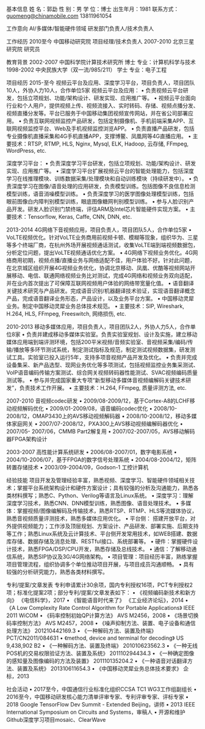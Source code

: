 基本信息
姓    名：郭勐                性    别：男
学    位：博士                出生年月：1981
联系方式：guomeng@chinamobile.com     13811961054

工作意向
AI/多媒体/智能硬件领域  研发部门负责人/技术负责人

工作经历
2010至今    中国移动研究院       项目经理/技术负责人
2007-2010    北京三星研究院       研究员

教育背景
2002-2007   中国科学院计算技术研究所               博士        专业：计算机科学与技术
1998-2002   中央民族大学（双一流/985/211）        学士          专业：电子工程

项目经历
2015-至今  视频云平台及应用、深度学习平台，项目负责人，项目团队10人，外协人力10人，合作单位5家
视频云平台及应用：
•	负责视频云平台研发，包括立项规划、功能/架构设计、研发实现、应用推广等。
•	视频云平台面向行业和个人用户，提供视频上传、视频流接入、实时转码、存储、视频点播分发、视频直播分发等。平台已服务于中国移动集团视频宣传网站，并在省公司部署应用。
•	负责互联网视频监控产品研发，包括定制摄像机、手机前端采集APP、互联网视频监控平台、Web及手机视频监控浏览APP。
•	负责直播产品研发，包括专业摄像机直播采集和4G手机直播APP，支撑博鳌、凤凰网等4G直播应用。
•	主要技术：RTSP, RTMP, HLS, Nginx, Mysql, ELK, Hadoop, 云存储, FFmpeg, WordPress, etc.

深度学习平台：
•	负责深度学习平台研发，包括立项规划、功能/架构设计、研发实现、应用推广等。
•	深度学习平台扩展视频云平台的智能处理能力，包括深度学习在线推理模块、训练数据采集/处理模块和自动训练模块（持续研发中）。
•	负责深度学习在图像/语音处理的应用研发，负责模型训练。包括图像不良信息检测模型训练，语音消噪模型训练。
•	负责深度学习的医学图像处理模型训练，包括眼前图像白内障判别模型训练，眼底图像糖网判别模型训练。
•	参与人脸识别产品开发。研发人脸识别门禁终端，评估ARM及Intel芯片智能硬件实现方案。
•	主要技术：Tensorflow, Keras, Caffe, CNN, DNN, etc.


2013-2014  4G网络下音视频应用，项目负责人，项目团队5人，合作单位5家
•	VoLTE视频优化。针对VoLTE业务商用前视频卡顿、模糊等现象，组织华为、三星等多个终端厂商，在杭州外场开展视频通话测试，收集VoLTE端到端视频数据包，分析定位问题，提出VoLTE视频通话优化方案。
•	4G网络下视频业务优化。4G网络商用初期，视频点播/直播业务与网络适配不佳，用户体验不好。针对此问题，在北京城区组织开展4G视频业务优化，协调北京移动、凤凰、优酷等视频网站开展移动、电信、联通网络视频业务比对测试，完成4G网络和视频业务双向适配，并在业内首次提出了可保障互联网视频用户体验的网络带宽量化值。
•	语音翻译关键技术研究与产品研发。完成语音识别/机器翻译技术验证，实现语音翻译概念产品，完成语音翻译业务形态，产品设计，以及业务平台方案。
•	中国移动灵犀业务。制定中国移动灵犀业务总体技术规范。
•	主要技术：SIP, Wireshark, H.264, HLS, FFmpeg, Freeswitch, 网络损伤, etc.

2010-2013  移动多媒体应用，项目负责人，项目团队2人，外协人力5人，合作单位8家
•	负责并建成移动多媒体实验室。负责实验室规划、设计及实施，建立移动媒体应用端到端评测环境，包括200平米视频/音频实验室、音视频采集/编码/传输/播放等多环节测试系统，制定测试指标及规范，制定测试视频数据集，研发测试工具。实验室已投入运行5年，支持多项音视频产品开发及优化。
•	负责并完成设备集采、新产品选型、现网业务优化等多项测试，包括视频监控业务集采测试、VoIP语音编码传输方案测试、综合网关视频转码器性能测试、SVAC视频编码质量测试等。
•	参与并完成国家重大专项“新型移动多媒体音视频编解码关键技术研发”，负责技术工作开展。
•	主要技术：H.264, FFmpeg, 质量评测方法, etc.

2007-2010  音视频codec研发 
•	2009/08-2009/12，基于Cortex-A8的LCHF移动视频解码优化
•	2009/01-2009/08，语音编码codec优化
•	2008/10-2008/12，OMAP3430上的AVS移动视频解码器
•	2008/10-2008/12，移动多媒体家庭网关
•	2007/07-2008/12，PXA300上AVS移动视频编解码器优化
•	2007/05- 2007/06，CMMB Part2解复用
•	2007/02-2007/05，AVS移动解码器FPGA架构设计

2003-2007  高性能计算系统研发 
•	2006/08-2007/01，数字电影系统
•	2004/10-2006/07，基于FPGA的数字信号处理系统
•	2004/08-2004/12，矩阵转置存储技术
•	2003/09-2004/09，Godson-1 工控计算机

经验技能
项目开发及管理经验丰富，熟悉视频、深度学习、智能硬件领域相关技术；掌握平台系统架构设计和硬件方案设计；具有较强的分析及沟通能力，熟悉各类材料撰写；熟悉C、Python、Verilog等语言及Linux系统。
•	深度学习：理解深度学习技术，熟悉CNN、DNN模型训练，熟悉图像、语音处理技术。
•	多媒体：掌握视频/图像编解码及传输技术，熟悉RTSP、RTMP、HLS等流媒体协议，熟悉音视频质量评测技术，熟悉多媒体应用优化。
•	平台侧： 搭建开放平台，对外提供视频能力；工作涉及顶层规划、方案设计、产品研发、部署实施、后期支持等工作；熟悉Linux系统及云计算技术、平台侧开发常用技术，如WEB搭建、数据库存储、数据存储及消息处理、RESTful接口、系统部署等。
•	硬件：掌握硬件设计技术，熟悉FPGA/DSP/CPU开发，熟悉存储及总线技术。
•	通信：了解移动通信系统，熟悉SIP协议及3G/4G网络架构。
•	项目管理：项目经历丰富，熟练掌握项目管理流程，组织协调多个单位推动项目开展，与项目成员沟通顺畅。
•	具有较强的分析研究能力，熟悉各类材料撰写。

专利/提案/文章发表
专利申请累计30余项，国内专利授权16项，PCT专利授权2项；标准化提案2项；部分专利/提案/文章发表如下：
•	《视频编码新技术和新方向》                                      《电信科学》，2017
•	《智能语音时代来了》                                             《工业经济论坛》，2014
•	《A Low Complexity Rate Control Algorithm for Portable Applications》   IEEE 2011 WiCOM
•	《码率控制初始QP计算方法》                                     AVS M2456，2008
•	《场景切换码率控制方法》                                         AVS M2457，2008
•	《噪声抑制方法、装置、电子设备和通信处理方法》                  201210442169.3
•	《一种解码方法、装置及终端》                                     PCT/CN2011/084631
•	《method, device and terminal for decoding》                           US 9,438,902 B2
•	《一种解码方法、装置及终端》                                     201010623562.3
•	《一种无线POS机的交易权限验证方法、装置及系统》               201110294434.3
•	《一种确定图像的感知量及图像编码的方法及装置》                  201110135204.2
•	《一种语音对话翻译方法、装置及系统》                            201310611654.3
•	《中国移动灵犀业务总体技术要求》                                 企标，2013

社会活动
•	2017至今，中国通信行业标准化组织CCSA TC1 WG3工作组副组长
•	2016至今，中国移动研发核心能力清单评审专家、专利评审专家、评标专家
•	2018 Google TensorFlow Dev Summit - Extended Beijing，讲师
•	2013 IEEE International Symposium on Circuits and Systems，审稿人
•	开源和维护Github深度学习项目mosaic、ClearWave

